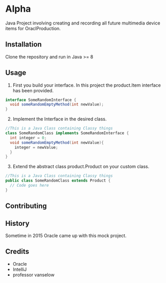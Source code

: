 # Alpha
Java Project involving creating and recording all future multimedia device items for OraclProduction.
## Installation
Clone the repository and run in Java >= 8
## Usage
1. First you build your interface. In this project the product.Item interface has been provided.
  ```java
  interface SomeRandomInterface {
    void someRandomEmptyMethod(int newValue);
  }
  ```
2. Implement the Interface in the desired class.
```java
//This is a Java Class containing Classy things
class SomeRandomClass implements SomeRandomInterface {
  int integer = 0;
  void someRandomEmptyMethod(int newValue){
    integer = newValue;
  }
}
```
3. Extend the abstract class product.Product on your custom class.
```java
//This is a Java Class containing Classy things
public class SomeRandomClass extends Product { 
  // Code goes here 
}
```
## Contributing

## History
Sometime in 2015 Oracle came up with this mock project.
## Credits
* Oracle
* IntelliJ
* professor vanselow
